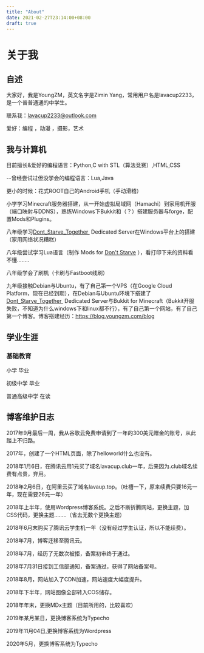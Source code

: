 ```yaml
---
title: "About"
date: 2021-02-27T23:14:00+08:00
draft: true
---
```


# 关于我

## 自述

大家好，我是YoungZM，英文名字是Zimin Yang，常用用户名是lavacup2233，是一个普普通通的中学生。


联系我：<a href="mailto:lavacup2233@outlook.com">lavacup2233@outlook.com</a>


爱好：编程 ，动漫 ，摄影，艺术


<!-- wp:heading {"level":3} -->
## 我与计算机


目前擅长&amp;爱好的编程语言：Python,C with STL（算法竞赛）,HTML,CSS



--曾经尝试过但没学会的编程语言：Lua,Java



更小的时候：花式ROOT自己的Android手机（手动滑稽）



小学学习Minecraft服务器搭建，从一开始虚拟局域网（Hamachi）到家用机开服（端口映射与DDNS），熟练Windows下Bukkit和（？）搭建服务器与forge，配置Mods和Plugins。



八年级学习<a href="https://store.steampowered.com/app/322330/Dont_Starve_Together/" target="_blank" rel="noreferrer noopener">Dont_Starve_Together&nbsp;</a>&nbsp;Dedicated&nbsp;Server在Windows平台上的搭建（家用网络状况糟糕）



八年级尝试学习Lua语言（制作 Mods for&nbsp;<a rel="noreferrer noopener" href="https://store.steampowered.com/app/219740/Dont_Starve/" target="_blank">Don't Starve</a>&nbsp;），看打印下来的资料看不懂........



八年级学会了刷机（卡刷与Fastboot线刷）



九年级接触Debian与Ubuntu，有了自己第一个VPS（在Google Cloud Platform，现在已经到期），在Debian与Ubuntu环境下搭建了<a rel="noreferrer noopener" href="https://store.steampowered.com/app/322330/Dont_Starve_Together/" target="_blank">Dont_Starve_Together&nbsp;</a>&nbsp;Dedicated&nbsp;Server与Bukkit for Minecraft（Bukkit开服失败，不知道为什么windows下和linux都不行），有了自己第一个网站，有了自己第一个博客。博客搭建经历：<a href="https://blog.youngzm.com/blog">https://blog.youngzm.com/blog</a>

## 学业生涯

### 基础教育

小学 毕业


初级中学 毕业


普通高级中学 在读

## 博客维护日志

2017年9月最后一周，我从谷歌云免费申请到了一年的300美元赠金的账号，从此踏上不归路。


2017年，创建了一个HTML页面，除了helloworld什么也没有。


2018年1月6日，在腾讯云用1元买了域名lavacup.club一年，后来因为.club域名续费有点贵，弃用。


2018年2月6日，在阿里云买了域名lavaup.top。（吐槽一下，原来续费只要16元一年，现在需要26元一年）


2018年上半年，使用Wordpress博客系统。之后不断折腾网站，更换主题，加CSS代码，更换主题........（省去无数个更换主题）


2018年6月末购买了腾讯云学生机一年（没有经过学生认证，所以不能续费）。


2018年7月，博客迁移至腾讯云。


2018年7月，经历了无数次被拒，备案初审终于通过。


2018年7月31日接到工信部通知，备案通过，获得了网站备案号。


2018年8月，网站加入了CDN加速，网站速度大幅度提升。


2018年下半年，网站图像全部转入COS储存。


2018年年末，更换MDx主题（目前所用的，比较喜欢）

2019年某月某日，更换博客系统为Typecho


2019年11月04日,更换博客系统为Wordpress


2020年5月，更换博客系统为Typecho